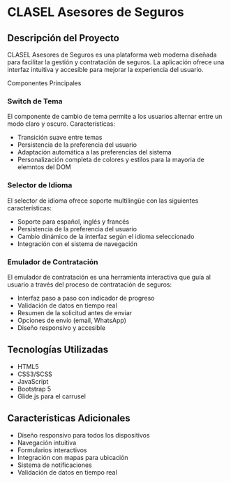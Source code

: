 # CLASEL Asesores de Seguros

## Descripción del Proyecto
CLASEL Asesores de Seguros es una plataforma web moderna diseñada para facilitar la gestión y contratación de seguros. La aplicación ofrece una interfaz intuitiva y accesible para mejorar la experiencia del usuario.

Componentes Principales

### Switch de Tema
El componente de cambio de tema permite a los usuarios alternar entre un modo claro y oscuro. Características:
- Transición suave entre temas
- Persistencia de la preferencia del usuario
- Adaptación automática a las preferencias del sistema
- Personalización completa de colores y estilos para la mayoria de elemntos del DOM

### Selector de Idioma
El selector de idioma ofrece soporte multilingüe con las siguientes características:
- Soporte para español, inglés y francés
- Persistencia de la preferencia del usuario
- Cambio dinámico de la interfaz según el idioma seleccionado
- Integración con el sistema de navegación

### Emulador de Contratación
El emulador de contratación es una herramienta interactiva que guía al usuario a través del proceso de contratación de seguros:
- Interfaz paso a paso con indicador de progreso
- Validación de datos en tiempo real
- Resumen de la solicitud antes de enviar
- Opciones de envío (email, WhatsApp)
- Diseño responsivo y accesible

## Tecnologías Utilizadas
- HTML5
- CSS3/SCSS
- JavaScript
- Bootstrap 5
- Glide.js para el carrusel

## Características Adicionales
- Diseño responsivo para todos los dispositivos
- Navegación intuitiva
- Formularios interactivos
- Integración con mapas para ubicación
- Sistema de notificaciones
- Validación de datos en tiempo real 